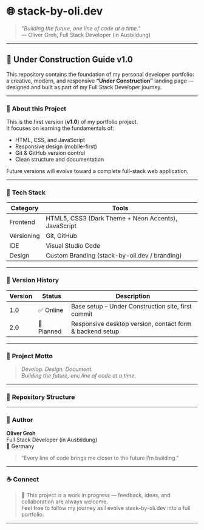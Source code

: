 # 🌐 stack-by-oli.dev

> _"Building the future, one line of code at a time."_  
> — Oliver Groh, Full Stack Developer (in Ausbildung)

---

## 🚧 Under Construction Guide v1.0

This repository contains the foundation of my personal developer portfolio:  
a creative, modern, and responsive **“Under Construction”** landing page —  
designed and built as part of my Full Stack Developer journey.

---

### 🧠 **About this Project**

This is the first version (**v1.0**) of my portfolio project.  
It focuses on learning the fundamentals of:

- HTML, CSS, and JavaScript
- Responsive design (mobile-first)
- Git & GitHub version control
- Clean structure and documentation

Future versions will evolve toward a complete full-stack web application.

---

### 🎨 **Tech Stack**

| Category   | Tools                                               |
| ---------- | --------------------------------------------------- |
| Frontend   | HTML5, CSS3 (Dark Theme + Neon Accents), JavaScript |
| Versioning | Git, GitHub                                         |
| IDE        | Visual Studio Code                                  |
| Design     | Custom Branding (stack-by-oli.dev / branding)       |

---

### 🧭 **Version History**

| Version | Status     | Description                                              |
| ------- | ---------- | -------------------------------------------------------- |
| 1.0     | ✅ Online  | Base setup – Under Construction site, first commit       |
| 2.0     | 🔄 Planned | Responsive desktop version, contact form & backend setup |

---

### 🧩 **Project Motto**

> _Develop. Design. Document._  
> _Building the future, one line of code at a time._

---

### 🧱 **Repository Structure**

---

### 🧾 **Author**

**Oliver Groh**  
Full Stack Developer (in Ausbildung)  
📍 Germany

> “Every line of code brings me closer to the future I’m building.”

---

### ☕ **Connect**

> 💬 This project is a work in progress — feedback, ideas, and collaboration are always welcome.  
> Feel free to follow my journey as I evolve stack-by-oli.dev into a full portfolio.

---
